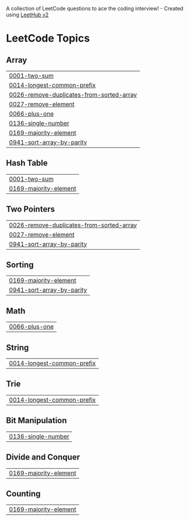 A collection of LeetCode questions to ace the coding interview! - Created using [LeetHub v2](https://github.com/arunbhardwaj/LeetHub-2.0)
<!---LeetCode Topics Start-->
# LeetCode Topics
## Array
|  |
| ------- |
| [0001-two-sum](https://github.com/aslahkp01/DSA/tree/master/0001-two-sum) |
| [0014-longest-common-prefix](https://github.com/aslahkp01/DSA/tree/master/0014-longest-common-prefix) |
| [0026-remove-duplicates-from-sorted-array](https://github.com/aslahkp01/DSA/tree/master/0026-remove-duplicates-from-sorted-array) |
| [0027-remove-element](https://github.com/aslahkp01/DSA/tree/master/0027-remove-element) |
| [0066-plus-one](https://github.com/aslahkp01/DSA/tree/master/0066-plus-one) |
| [0136-single-number](https://github.com/aslahkp01/DSA/tree/master/0136-single-number) |
| [0169-majority-element](https://github.com/aslahkp01/DSA/tree/master/0169-majority-element) |
| [0941-sort-array-by-parity](https://github.com/aslahkp01/DSA/tree/master/0941-sort-array-by-parity) |
## Hash Table
|  |
| ------- |
| [0001-two-sum](https://github.com/aslahkp01/DSA/tree/master/0001-two-sum) |
| [0169-majority-element](https://github.com/aslahkp01/DSA/tree/master/0169-majority-element) |
## Two Pointers
|  |
| ------- |
| [0026-remove-duplicates-from-sorted-array](https://github.com/aslahkp01/DSA/tree/master/0026-remove-duplicates-from-sorted-array) |
| [0027-remove-element](https://github.com/aslahkp01/DSA/tree/master/0027-remove-element) |
| [0941-sort-array-by-parity](https://github.com/aslahkp01/DSA/tree/master/0941-sort-array-by-parity) |
## Sorting
|  |
| ------- |
| [0169-majority-element](https://github.com/aslahkp01/DSA/tree/master/0169-majority-element) |
| [0941-sort-array-by-parity](https://github.com/aslahkp01/DSA/tree/master/0941-sort-array-by-parity) |
## Math
|  |
| ------- |
| [0066-plus-one](https://github.com/aslahkp01/DSA/tree/master/0066-plus-one) |
## String
|  |
| ------- |
| [0014-longest-common-prefix](https://github.com/aslahkp01/DSA/tree/master/0014-longest-common-prefix) |
## Trie
|  |
| ------- |
| [0014-longest-common-prefix](https://github.com/aslahkp01/DSA/tree/master/0014-longest-common-prefix) |
## Bit Manipulation
|  |
| ------- |
| [0136-single-number](https://github.com/aslahkp01/DSA/tree/master/0136-single-number) |
## Divide and Conquer
|  |
| ------- |
| [0169-majority-element](https://github.com/aslahkp01/DSA/tree/master/0169-majority-element) |
## Counting
|  |
| ------- |
| [0169-majority-element](https://github.com/aslahkp01/DSA/tree/master/0169-majority-element) |
<!---LeetCode Topics End-->